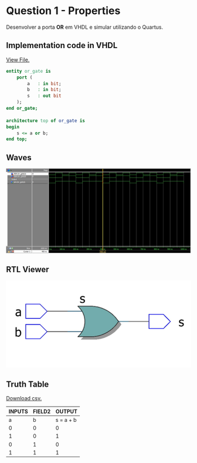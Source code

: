 # Question 1 - Properties

Desenvolver a porta **OR** em VHDL e simular utilizando o Quartus.

## Implementation code in VHDL

[View File.](./or_gate.vhd)

```vhdl
entity or_gate is
	port (
		a	: in bit;
		b 	: in bit;
		s	: out bit
	);
end or_gate;

architecture top of or_gate is
begin 
	s <= a or b;
end top;
```

## Waves

![Waves or gate](./assets/waves.jpeg "Waves or gate")

## RTL Viewer

![RTL Viewer properties](./assets/RTL_viewer.jpeg "RTL Viewer or gate")

## Truth Table

[Download csv.](./assets/truth_table.csv)

|INPUTS|FIELD2|OUTPUT   |
|------|------|---------|
|a     |b     |s = a + b|
|0     |0     |0        |
|1     |0     |1        |
|0     |1     |0        |
|1     |1     |1        |
